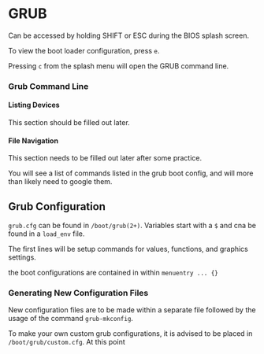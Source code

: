 # GRUB
Can be accessed by holding SHIFT or ESC during the BIOS splash screen.

To view the boot loader configuration, press `e`.

Pressing `c` from the splash menu will open the GRUB command line.
### Grub Command Line
#### Listing Devices
This section should be filled out later.
#### File Navigation
This section needs to be filled out later after some practice.

	

You will see a list of commands listed in the grub boot config, and will more than likely need to google them.


## Grub Configuration
`grub.cfg` can be found in `/boot/grub(2+)`.
Variables start with a `$` and cna be found in a `load_env` file.

The first lines will be setup commands for values, functions, and graphics settings.

the boot configurations are contained in within `menuentry ... {}`


### Generating New Configuration Files
New configuration files are to be made within a separate file followed by the usage of the command `grub-mkconfig`.

To make your own custom grub configurations, it is advised to be placed in `/boot/grub/custom.cfg`.
	At this point 

